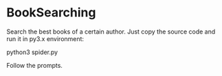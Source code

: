 # BookSearching
Search the best books of a certain author.
Just copy the source code and run it in py3.x environment:

python3 spider.py

Follow the prompts.
